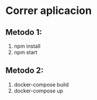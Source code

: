 # Correr aplicacion
## Metodo 1:
1. npm install
2. npm start
## Metodo 2:
1. docker-compose build
2. docker-compose up
